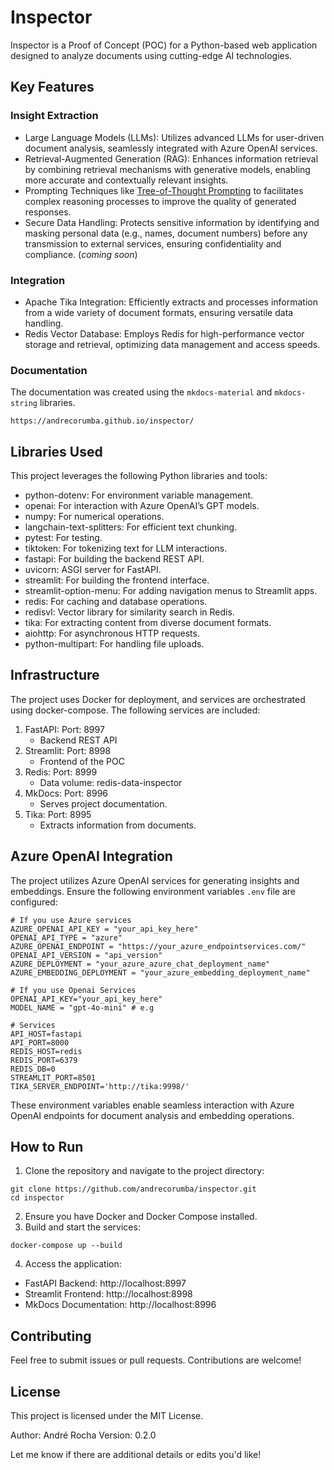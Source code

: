 # Inspector

Inspector is a Proof of Concept (POC) for a Python-based web application designed to analyze documents using cutting-edge AI technologies.

## Key Features

### Insight Extraction

- Large Language Models (LLMs): Utilizes advanced LLMs for user-driven document analysis, seamlessly integrated with Azure OpenAI services.
- Retrieval-Augmented Generation (RAG): Enhances information retrieval by combining retrieval mechanisms with generative models, enabling more accurate and contextually relevant insights.
- Prompting Techniques like [Tree-of-Thought Prompting](https://arxiv.org/pdf/2305.10601) to facilitates complex reasoning processes to improve the quality of generated responses.
- Secure Data Handling: Protects sensitive information by identifying and masking personal data (e.g., names, document numbers) before any transmission to external services, ensuring confidentiality and compliance. (*coming soon*)

### Integration

- Apache Tika Integration: Efficiently extracts and processes information from a wide variety of document formats, ensuring versatile data handling.
- Redis Vector Database: Employs Redis for high-performance vector storage and retrieval, optimizing data management and access speeds.


### Documentation

The documentation was created using the `mkdocs-material` and `mkdocs-string` libraries.

```
https://andrecorumba.github.io/inspector/
```

## Libraries Used

This project leverages the following Python libraries and tools:
- python-dotenv: For environment variable management.
- openai: For interaction with Azure OpenAI’s GPT models.
- numpy: For numerical operations.
- langchain-text-splitters: For efficient text chunking.
- pytest: For testing.
- tiktoken: For tokenizing text for LLM interactions.
- fastapi: For building the backend REST API.
- uvicorn: ASGI server for FastAPI.
- streamlit: For building the frontend interface.
- streamlit-option-menu: For adding navigation menus to Streamlit apps.
- redis: For caching and database operations.
- redisvl: Vector library for similarity search in Redis.
- tika: For extracting content from diverse document formats.
- aiohttp: For asynchronous HTTP requests.
- python-multipart: For handling file uploads.

## Infrastructure

The project uses Docker for deployment, and services are orchestrated using docker-compose. The following services are included:
1. FastAPI: Port: 8997
    - Backend REST API
2. Streamlit: Port: 8998
    - Frontend of the POC
3. Redis: Port: 8999
    - Data volume: redis-data-inspector
4. MkDocs: Port: 8996
    - Serves project documentation.
5. Tika: Port: 8995
    - Extracts information from documents.

## Azure OpenAI Integration

The project utilizes Azure OpenAI services for generating insights and embeddings. Ensure the following environment variables `.env` file are configured:

```env
# If you use Azure services
AZURE_OPENAI_API_KEY = "your_api_key_here"
OPENAI_API_TYPE = "azure"
AZURE_OPENAI_ENDPOINT = "https://your_azure_endpointservices.com/"
OPENAI_API_VERSION = "api_version"
AZURE_DEPLOYMENT = "your_azure_azure_chat_deployment_name"
AZURE_EMBEDDING_DEPLOYMENT = "your_azure_embedding_deployment_name"

# If you use Openai Services
OPENAI_API_KEY="your_api_key_here"
MODEL_NAME = "gpt-4o-mini" # e.g

# Services
API_HOST=fastapi
API_PORT=8000
REDIS_HOST=redis
REDIS_PORT=6379
REDIS_DB=0
STREAMLIT_PORT=8501
TIKA_SERVER_ENDPOINT='http://tika:9998/'
```

These environment variables enable seamless interaction with Azure OpenAI endpoints for document analysis and embedding operations.

## How to Run

1. Clone the repository and navigate to the project directory:

```
git clone https://github.com/andrecorumba/inspector.git
cd inspector
```

2. Ensure you have Docker and Docker Compose installed.
3. Build and start the services:

```
docker-compose up --build
```

4. Access the application:
- FastAPI Backend: http://localhost:8997
- Streamlit Frontend: http://localhost:8998
- MkDocs Documentation: http://localhost:8996

## Contributing

Feel free to submit issues or pull requests. Contributions are welcome!

## License

This project is licensed under the MIT License.

Author: André Rocha
Version: 0.2.0

Let me know if there are additional details or edits you'd like!